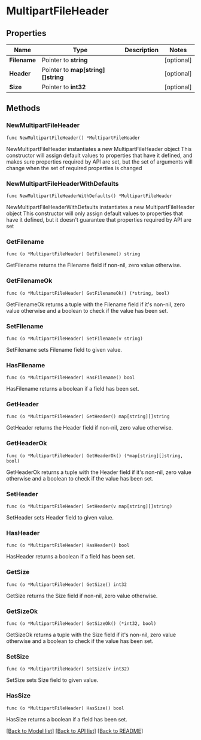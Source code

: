 # MultipartFileHeader

## Properties

Name | Type | Description | Notes
------------ | ------------- | ------------- | -------------
**Filename** | Pointer to **string** |  | [optional] 
**Header** | Pointer to **map[string][]string** |  | [optional] 
**Size** | Pointer to **int32** |  | [optional] 

## Methods

### NewMultipartFileHeader

`func NewMultipartFileHeader() *MultipartFileHeader`

NewMultipartFileHeader instantiates a new MultipartFileHeader object
This constructor will assign default values to properties that have it defined,
and makes sure properties required by API are set, but the set of arguments
will change when the set of required properties is changed

### NewMultipartFileHeaderWithDefaults

`func NewMultipartFileHeaderWithDefaults() *MultipartFileHeader`

NewMultipartFileHeaderWithDefaults instantiates a new MultipartFileHeader object
This constructor will only assign default values to properties that have it defined,
but it doesn't guarantee that properties required by API are set

### GetFilename

`func (o *MultipartFileHeader) GetFilename() string`

GetFilename returns the Filename field if non-nil, zero value otherwise.

### GetFilenameOk

`func (o *MultipartFileHeader) GetFilenameOk() (*string, bool)`

GetFilenameOk returns a tuple with the Filename field if it's non-nil, zero value otherwise
and a boolean to check if the value has been set.

### SetFilename

`func (o *MultipartFileHeader) SetFilename(v string)`

SetFilename sets Filename field to given value.

### HasFilename

`func (o *MultipartFileHeader) HasFilename() bool`

HasFilename returns a boolean if a field has been set.

### GetHeader

`func (o *MultipartFileHeader) GetHeader() map[string][]string`

GetHeader returns the Header field if non-nil, zero value otherwise.

### GetHeaderOk

`func (o *MultipartFileHeader) GetHeaderOk() (*map[string][]string, bool)`

GetHeaderOk returns a tuple with the Header field if it's non-nil, zero value otherwise
and a boolean to check if the value has been set.

### SetHeader

`func (o *MultipartFileHeader) SetHeader(v map[string][]string)`

SetHeader sets Header field to given value.

### HasHeader

`func (o *MultipartFileHeader) HasHeader() bool`

HasHeader returns a boolean if a field has been set.

### GetSize

`func (o *MultipartFileHeader) GetSize() int32`

GetSize returns the Size field if non-nil, zero value otherwise.

### GetSizeOk

`func (o *MultipartFileHeader) GetSizeOk() (*int32, bool)`

GetSizeOk returns a tuple with the Size field if it's non-nil, zero value otherwise
and a boolean to check if the value has been set.

### SetSize

`func (o *MultipartFileHeader) SetSize(v int32)`

SetSize sets Size field to given value.

### HasSize

`func (o *MultipartFileHeader) HasSize() bool`

HasSize returns a boolean if a field has been set.


[[Back to Model list]](../README.md#documentation-for-models) [[Back to API list]](../README.md#documentation-for-api-endpoints) [[Back to README]](../README.md)


